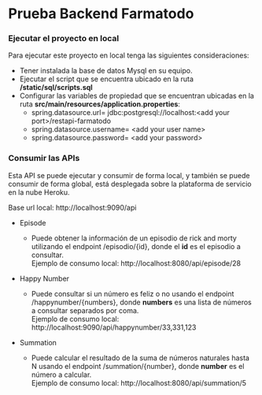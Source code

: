 # Prueba Backend Farmatodo

### Ejecutar el proyecto en local

Para ejecutar este proyecto en local tenga las siguientes consideraciones:

+ Tener instalada la base de datos Mysql en su equipo.
+ Ejecutar el script que se encuentra ubicado en la ruta **/static/sql/scripts.sql**
+ Configurar las variables de propiedad que se encuentran ubicadas en la ruta **src/main/resources/application.properties**:
    + spring.datasource.url= jdbc:postgresql://localhost:\<add your port>/restapi-farmatodo
    + spring.datasource.username= \<add your user name>
    + spring.datasource.password= \<add your password>

    
### Consumir las APIs

Esta API se puede ejecutar y consumir de forma local, y también se puede consumir de forma global, está desplegada sobre la plataforma de servicio en la nube Heroku.

Base url local: http://localhost:9090/api

+ Episode
    + Puede obtener la información de un episodio de rick and morty utilizando el endpoint /episodio/{id}, donde el **id** es el episodio a consultar.   
      Ejemplo de consumo local:  http://localhost:8080/api/episode/28

+ Happy Number
    + Puede consultar si un número es feliz o no usando el endpoint /happynumber/{numbers}, donde **numbers** es una lista de números a consultar separados por coma.   
      Ejemplo de consumo local:  http://localhost:9090/api/happynumber/33,331,123

+ Summation
    + Puede calcular el resultado de la suma de números naturales hasta N usando el endpoint /summation/{number}, donde **number** es el número a calcular.   
      Ejemplo de consumo local:  http://localhost:8080/api/summation/5  
